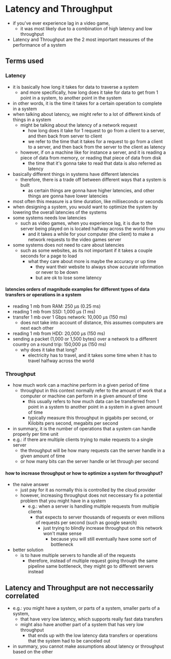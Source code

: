 # Latency and Throughput
- if you've ever experience lag in a video game,
  - it was most likely due to a combination of high latency and low throughput
- Latency and Throughput are the 2 most important measures of the performance of a system
## Terms used
### Latency
- it is basically how long it takes for data to traverse a system
  - and more specifically, how long does it take for data to get from 1 point in a system, to another point in the system
- in other words, it is the time it takes for a certain operation to complete in a system
- when talking about latency, we might refer to a lot of different kinds of things in a system
  - might be talking about the latency of a network request
    - how long does it take for 1 request to go from a client to a server, and then back from server to client
    - we refer to the time that it takes for a request to go from a client to a server, and then back from the server to the client as latency
  - however, if on a machine like for instance a server, and it is reading a piece of data from memory, or reading that piece of data from disk
    - the time that it's gonna take to read that data is also referred as latency
- basically different things in systems have different latencies
  - therefore, there is a trade off between different ways that a system is built
    - as certain things are gonna have higher latencies, and other things are gonna have lower latencies
- most often this measure is a time duration, like milliseconds or seconds
- when designing a system, you would want to optimize the system by lowering the overall latencies of the systems
- some systems needs low latencies
  - such as video games, when you experience lag, it is due to the server being played on is located halfway across the world from you
    - and it takes a while for your computer (the client) to make a network requests to the video games server
- some systems does not need to care about latencies
  - such as some websites, as its not important if it takes a couple seconds for a page to load
    - what they care about more is maybe the accuracy or up time
      - they want their website to always show accurate information or never to be down
      - but are ok to lose some latency
#### latencies orders of magnitude examples for different types of data transfers or operations in a system
  - reading 1 mb from RAM: 250 µs (0.25 ms)
  - reading 1 mb from SSD: 1,000 µs (1 ms)
  - transfer 1 mb over 1 Gbps network: 10,000 µs (150 ms)
    - does not take into account of distance, this assumes computers are next each other
  - reading 1 mb from HDD: 20,000 µs (150 ms)
  - sending a packet (1,000 or 1,500 bytes) over a network to a different country on a round trip: 150,000 µs (150 ms)
    - why does it take that long?
      - electricity has to travel, and it takes some time when it has to travel halfway across the world
### Throughput
- how much work can a machine perform in a given period of time
  - throughput in this context normally refer to the amount of work that a computer or machine can perform in a given amount of time
    - this usually refers to how much data can be transferred from 1 point in a system to another point in a system in a given amount of time
    - typically measure this throughput in gigabits per second, or Kilobits pers second, megabits per second
- in summary, it is the number of operations that a system can handle properly per time unit
- e.g.: if there are multiple clients trying to make requests to a single server
  - the throughput will be how many requests can the server handle in a given amount of time
  - or how many bits can the server handle or let through per second
#### how to increase throughput or how to optimize a system for throughput?
- the naive answer
  - just pay for it as normally this is controlled by the cloud provider
  - however, increasing throughput does not neccessary fix a potential problem that you might have in a system
    - e.g.: when a server is handling multiple requests from multiple clients
      - that expects to server thousands of requests or even millions of requests per second (such as google search)
        - just trying to blindly increase throughput on this network won't make sense
          - because you will still eventually have some sort of bottleneck
- better solution
  - is to have multiple servers to handle all of the requests
    - therefore, instead of multiple request going through the same pipeline same bottleneck, they might go to different servers instead
## Latency and Throughput are not neccessarily correlated
- e.g.: you might have a system, or parts of a system, smaller parts of a system,
  - that have very low latency, which supports really fast data transfers
  - might also have another part of a system that has very low throughput
    - that ends up with the low latency data transfers or operations that the system had to be canceled out
- in summary, you cannot make assumptions about latency or throughput based on the other
